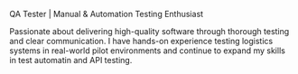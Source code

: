 QA Tester | Manual & Automation Testing Enthusiast

Passionate about delivering high-quality software through thorough testing and clear communication. 
I have hands-on experience testing logistics systems in real-world pilot environments and continue to expand my skills in test automatin and API testing. 

